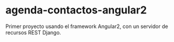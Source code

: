 # agenda-contactos-angular2
Primer proyecto usando el framework Angular2,  con un servidor de recursos REST Django. 
